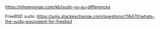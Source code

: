 https://phoenixnap.com/kb/sudo-vs-su-differences

FreeBSD sudo: https://unix.stackexchange.com/questions/116470/whats-the-sudo-equivalent-for-freebsd